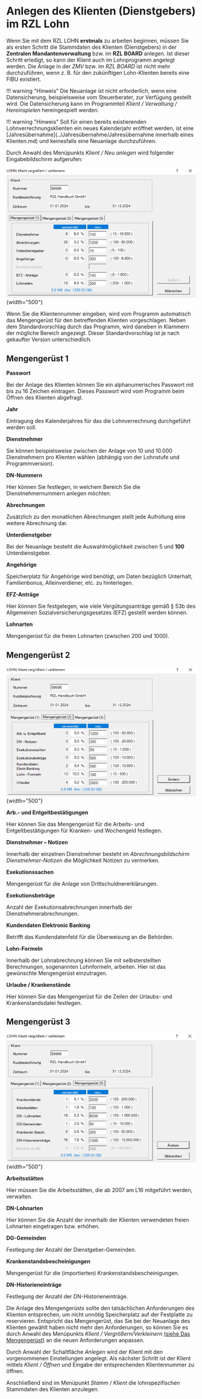 # Anlegen des Klienten (Dienstgebers) im RZL Lohn

Wenn Sie mit dem RZL LOHN **erstmals** zu arbeiten beginnen, müssen Sie als ersten Schritt die Stammdaten des Klienten (Dienstgebers) in der **Zentralen Mandantenverwaltung** bzw. im **RZL BOARD** anlegen. Ist dieser Schritt erledigt, so kann der Klient auch im Lohnprogramm angelegt werden. Die Anlage in der *ZMV* bzw. im *RZL BOARD* ist nicht mehr durchzuführen, wenn z. B. für den zukünftigen Lohn-Klienten bereits eine FIBU existiert.

!!! warning "Hinweis"
    Die Neuanlage ist nicht erforderlich, wenn eine Datensicherung, beispielsweise vom Steuerberater, zur Verfügung gestellt wird. Die Datensicherung kann im Programmteil *Klient / Verwaltung / Hereinspielen* hereingespielt werden.

!!! warning "Hinweis"
    Soll für einen bereits existierenden Lohnverrechnungsklienten ein neues Kalenderjahr eröffnet werden, ist eine [Jahresübernahme](../Jahresübernahme/Jahresübernahme innerhalb eines Klienten.md) und keinesfalls eine Neuanlage durchzuführen.

Durch Anwahl des Menüpunkts *Klient / Neu anlegen* wird folgender Eingabebildschirm aufgerufen:

![Image](<img/image3.png>){width="500"}

Wenn Sie die Klientennummer eingeben, wird vom Programm automatisch das Mengengerüst für den betreffenden Klienten vorgeschlagen. Neben dem Standardvorschlag durch das Programm, wird daneben in Klammern der mögliche Bereich angezeigt. Dieser Standardvorschlag ist je nach gekaufter Version unterschiedlich.

## Mengengerüst 1

**Passwort**

Bei der Anlage des Klienten können Sie ein alphanumerisches Passwort mit bis zu 16 Zeichen eintragen. Dieses Passwort wird vom Programm beim Öffnen des Klienten abgefragt.

**Jahr**

Eintragung des Kalenderjahres für das die Lohnverrechnung durchgeführt werden soll.

**Dienstnehmer**

Sie können beispielsweise zwischen der Anlage von 10 und 10.000 Dienstnehmern pro Klienten wählen (abhängig von der Lohnstufe und Programmversion).

**DN-Nummern**

Hier können Sie festlegen, in welchem Bereich Sie die Dienstnehmernummern anlegen möchten.

**Abrechnungen**

Zusätzlich zu den monatlichen Abrechnungen stellt jede Aufrollung eine weitere Abrechnung dar.

**Unterdienstgeber**

Bei der Neuanlage besteht die Auswahlmöglichkeit zwischen 5 und **100** Unterdienstgeber.

**Angehörige**

Speicherplatz für Angehörige wird benötigt, um Daten bezüglich Unterhalt, Familienbonus, Alleinverdiener, etc. zu hinterlegen.

**EFZ-Anträge** 

Hier können Sie festgelegen, wie viele Vergütungsanträge gemäß § 53b des Allgemeinen Sozialversicherungsgesetzes (EFZ) gestellt werden können.

**Lohnarten** 

Mengengerüst für die freien Lohnarten (zwischen 200 und 1000).


## Mengengerüst 2

![Image](<img/image4.png>){width="500"}

**Arb.- und Entgeltbestätigungen** 

Hier können Sie das Mengengerüst für die Arbeits- und Entgeltbestätigungen für Kranken- und Wochengeld festlegen.

**Dienstnehmer – Notizen** 

Innerhalb der einzelnen Dienstnehmer besteht im *Abrechnungsbildschirm Dienstnehmer-Notizen* die Möglichkeit Notizen zu vermerken.

**Exekutionssachen**

Mengengerüst für die Anlage von Drittschuldnererklärungen.

**Exekutionsbeträge**

Anzahl der Exekutionsabrechnungen innerhalb der Dienstnehmerabrechnungen.

**Kundendaten Elektronic Banking**

Betrifft das Kundendatenfeld für die Überweisung an die Behörden.

**Lohn-Formeln**

Innerhalb der Lohnabrechnung können Sie mit selbsterstellten Berechnungen, sogenannten Lohnformeln, arbeiten. Hier ist das gewünschte Mengengerüst einzutragen.

**Urlaube / Krankenstände**

Hier können Sie das Mengengerüst für die Zeilen der Urlaubs- und Krankenstandsdatei festlegen.


## Mengengerüst 3

![Image](<img/image5.png>){width="500"}

**Arbeitsstätten**

Hier müssen Sie die Arbeitsstätten, die ab 2007 am L16 mitgeführt werden, verwalten.

**DN-Lohnarten**

Hier können Sie die Anzahl der innerhalb der Klienten verwendeten freien Lohnarten eingetragen bzw. erhöhen.

**DG-Gemeinden**

Festlegung der Anzahl der Dienstgeber-Gemeinden.

**Krankenstandsbescheinigungen**

Mengengerüst für die (importierten) Krankenstandsbescheinigungen.

**DN-Historieneinträge**

Festlegung der Anzahl der DN-Historieneinträge.

Die Anlage des Mengengerüsts sollte den tatsächlichen Anforderungen des Klienten entsprechen, um nicht unnötig Speicherplatz auf der Festplatte zu reservieren. Entspricht das Mengengerüst, das Sie bei der Neuanlage des Klienten gewählt haben nicht mehr den Anforderungen, so können Sie es durch Anwahl des Menüpunkts *Klient / Vergrößern/Verkleinern* [(siehe Das Mengengerüst)](/LOHN/Verwaltung/Das%20Mengengerüst/) an die neuen Anforderungen anpassen.

Durch Anwahl der Schaltfläche *Anlegen* wird der Klient mit den vorgenommenen Einstellungen angelegt. Als nächster Schritt ist der Klient mittels *Klient / Öffnen* und Eingabe der entsprechenden Klientennummer zu öffnen.

Anschließend sind im Menüpunkt *Stamm / Klient* die lohnspezifischen Stammdaten des Klienten anzulegen.
